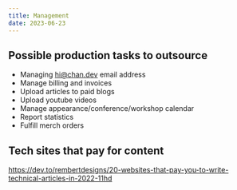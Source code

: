```yaml
---
title: Management
date: 2023-06-23
---
```


## Possible production tasks to outsource

- Managing hi@chan.dev email address
- Manage billing and invoices
- Upload articles to paid blogs
- Upload youtube videos
- Manage appearance/conference/workshop calendar
- Report statistics
- Fulfill merch orders

## Tech sites that pay for content

https://dev.to/rembertdesigns/20-websites-that-pay-you-to-write-technical-articles-in-2022-11hd